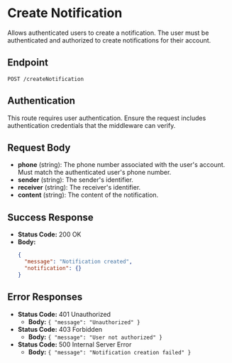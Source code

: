 # Create Notification

Allows authenticated users to create a notification. The user must be authenticated and authorized to create notifications for their account.

## Endpoint

`POST /createNotification`

## Authentication

This route requires user authentication. Ensure the request includes authentication credentials that the middleware can verify.

## Request Body

- **phone** (string): The phone number associated with the user's account. Must match the authenticated user's phone number.
- **sender** (string): The sender's identifier.
- **receiver** (string): The receiver's identifier.
- **content** (string): The content of the notification.

## Success Response

- **Status Code:** 200 OK
- **Body:** 
  ```json
  {
    "message": "Notification created",
    "notification": {}
  }
  ```

## Error Responses

- **Status Code:** 401 Unauthorized
  - **Body:** `{ "message": "Unauthorized" }`
- **Status Code:** 403 Forbidden
  - **Body:** `{ "message": "User not authorized" }`
- **Status Code:** 500 Internal Server Error
  - **Body:** `{ "message": "Notification creation failed" }`
```
